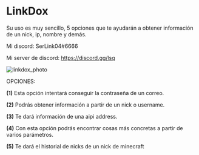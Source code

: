 # LinkDox
Su uso es muy sencillo, 5 opciones que te ayudarán a obtener información de un nick, ip, nombre y demás.

Mi discord: SerLink04#6666

Mi server de discord: https://discord.gg/lsq

![linkdox_photo](https://user-images.githubusercontent.com/66963108/99462453-02fb6480-2934-11eb-8047-a05a0f28ae1c.PNG)


OPCIONES:

**(1)** Esta opción intentará conseguir la contraseña de un correo.

**(2)** Podrás obtener información a partir de un nick o username.

**(3)** Te dará información de una aipi address.

**(4)** Con esta opción podrás encontrar cosas más concretas a partir de varios parámetros.

**(5)** Te dará el historial de nicks de un nick de minecraft

 
